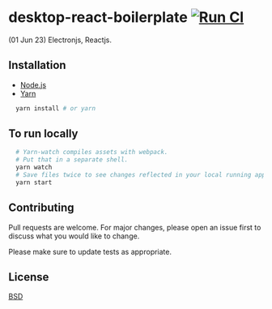 # desktop-react-boilerplate [![Run CI](https://github.com/kkamara/node-react-boilerplate/actions/workflows/node.js.yml/badge.svg)](https://github.com/kkamara/node-react-boilerplate/actions/workflows/node.js.yml)

(01 Jun 23) Electronjs, Reactjs.

## Installation

* [Node.js](https://nodejs.org/en/)
* [Yarn](https://yarnpkg.com/)

```bash
  yarn install # or yarn
```

## To run locally

```bash
  # Yarn-watch compiles assets with webpack.
  # Put that in a separate shell.
  yarn watch
  # Save files twice to see changes reflected in your local running app.
  yarn start
```

## Contributing
Pull requests are welcome. For major changes, please open an issue first to discuss what you would like to change.

Please make sure to update tests as appropriate.

## License
[BSD](https://opensource.org/licenses/BSD-3-Clause)

